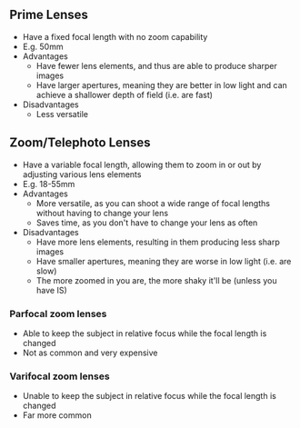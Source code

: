 ## Prime Lenses

- Have a fixed focal length with no zoom capability
- E.g. 50mm
- Advantages
	- Have fewer lens elements, and thus are able to produce sharper images
	- Have larger apertures, meaning they are better in low light and can achieve a shallower depth of field (i.e. are fast)
- Disadvantages
	- Less versatile

## Zoom/Telephoto Lenses 

- Have a variable focal length, allowing them to zoom in or out by adjusting various lens elements 
- E.g. 18-55mm
- Advantages
	- More versatile, as you can shoot a wide range of focal lengths without having to change your lens
	- Saves time, as you don't have to change your lens as often
- Disadvantages
	- Have more lens elements, resulting in them producing less sharp images
	- Have smaller apertures, meaning they are worse in low light (i.e. are slow)
	- The more zoomed in you are, the more shaky it'll be (unless you have IS)

### Parfocal zoom lenses

- Able to keep the subject in relative focus while the focal length is changed
- Not as common and very expensive

### Varifocal zoom lenses

- Unable to keep the subject in relative focus while the focal length is changed
- Far more common